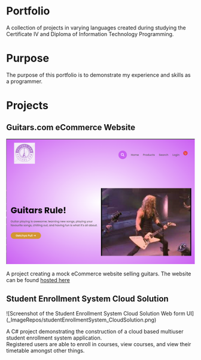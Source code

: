 # Portfolio
A collection of projects in varying languages created during studying the Certificate IV and Diploma of Information Technology Programming.

# Purpose
The purpose of this portfolio is to demonstrate my experience and skills as a programmer.

# Projects
## Guitars.com eCommerce Website
![Screenshot of the homepage for guitars.com](https://github.com/SimonWJohnson/Portfolio/blob/master/_ImageRepos/eCommerceWebsite_Homepage.png)

A project creating a mock eCommerce website selling guitars.  The website can be found [hosted here](guitars.free.nf)

## Student Enrollment System Cloud Solution
![Screenshot of the Student Enrollment System Cloud Solution Web form UI] (_ImageRepos/studentEnrollmentSystem_CloudSolution.png)

A C# project demonstrating the construction of a cloud based multiuser student enrollment system application.  
Registered users are able to enroll in courses, view courses, and view their timetable amongst other things. 
